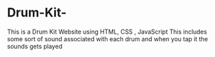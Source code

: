 # Drum-Kit-
This is a Drum Kit Website using HTML, CSS , JavaScript
This includes some sort of sound associated with each drum and when you tap it the sounds gets played
